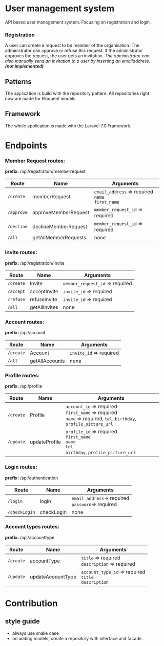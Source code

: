 # User management system
API based user management system. Focusing on registration and login.

### Registration
A user can create a request to be member of the organisation. The administrator can approve or refuse this request.
If the administrator approves the request, the user gets an invitation.
_The administrator can also manually send an invitation to a user by inserting an emailaddress. **(not implemented)**_

## Patterns
The application is build with the repository pattern. All repositories right now are made for Eloquent models.

## Framework
The whole application is made with the Laravel 7.0 Framework.

# Endpoints
### Member Request routes:
**prefix:** /api/registration/memberrequest

| Route        | Name               | Arguments                                       |
|--------------|--------------------|-------------------------------------------------|
|`/create`     |memberRequest       |`email_address` => required<br />`name`<br />`first_name`|
|`/approve`    |approveMemberRequest|`member_request_id` => required                  |
|`/decline`    |declineMemberRequest|`member_request_id` => required                  |
|`/all`        |getAllMemberRequests|none|


### Invite routes:
**prefix:** /api/registration/invite

| Route        | Name               | Arguments                          |
|--------------|--------------------|------------------------------------|
|`/create`     |Invite              |`member_request_id` => required     |
|`/accept`     |acceptInvite        |`invite_id` => required             |
|`/refuse`     |refuseInvite        |`invite_id` => required             |
|`/all`        |getAllInvites       |none|


### Account routes:
**prefix:** /api/account

| Route        | Name               | Arguments                          |
|--------------|--------------------|------------------------------------|
|`/create`     |Account             |`invite_id` => required             |
|`/all`        |getAllAccounts      |none|

### Profile routes:
**prefix:** /api/profile

| Route        | Name               | Arguments                          |
|--------------|--------------------|------------------------------------|
|`/create`     |Profile             |`account_id` => required<br />`first_name` => required<br />`name` => required, `tel`, `birthday`, `profile_picture_url`|
|`/update`     |updateProfile       |`profile_id` => required<br />`first_name`<br />`name`<br />`tel`<br />`birthday`, `profile_picture_url`|

### Login routes:
**prefix:** /api/authentication

| Route        | Name               | Arguments                          |
|--------------|--------------------|------------------------------------|
|`/login`      |login               |`email_address`=> required<br />`password`=> required|
|`/checkLogin` |checkLogin          |none|

### Account types routes:
**prefix:** /api/accounttype

| Route        | Name               | Arguments                          |
|--------------|--------------------|------------------------------------|
|`/create`     |accountType         |`title` => required<br />`description` => required|
|`/update`     |updateAccountType   |`account_type_id` => required<br />`title`<br />`description`|

# Contribution
## style guide
- always use snake case
- on adding models, create a repository with interface and facade.
 
